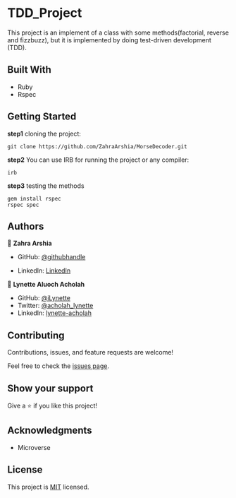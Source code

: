 # TDD_Project
This project is an implement of a class with some methods(factorial, reverse and fizzbuzz), but it is implemented by doing test-driven development (TDD).

## Built With
- Ruby
- Rspec

## Getting Started
**step1** cloning the project:
```
git clone https://github.com/ZahraArshia/MorseDecoder.git
```
**step2** You can use IRB for running the project or any compiler:
```
irb
```
**step3** testing the methods
```
gem install rspec
rspec spec
```

## Authors

👤 **Zahra Arshia**

- GitHub: [@githubhandle](https://github.com/ZahraArshia)

- LinkedIn: [LinkedIn](https://www.linkedin.com/in/zahra-arshia/)

👤 **Lynette Aluoch Acholah**

- GitHub: [@iLynette](https://github.com/iLynette)
- Twitter: [@acholah_lynette](https://twitter.com/acholah_lynette)
- LinkedIn: [lynette-acholah](https://linkedin.com/in/lynette-acholah)

## Contributing

Contributions, issues, and feature requests are welcome!

Feel free to check the [issues page](../../issues/).

## Show your support

Give a ⭐️ if you like this project!


## Acknowledgments

- Microverse 

## License

This project is [MIT](./MIT.md) licensed.
